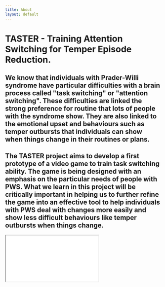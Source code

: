 ```yaml
---
title: About
layout: default
---
```

<div align="left">
<p><h1>TASTER -  Training Attention Switching for Temper Episode Reduction.</h1></p>
<p><h2>We know that individuals with Prader-Willi syndrome have particular difficulties with a brain process called "task switching" or "attention switching". These difficulties are linked the strong preference for routine that lots of people with the syndrome show. They are also linked to the emotional upset and behaviours such as temper outbursts that individuals can show when things change in their routines or plans.</h2></p>
<p><h2>The TASTER project aims to develop a first prototype of a video game to train task switching ability. The game is being designed with an emphasis on the particular needs of people with PWS. What we learn in this project will be critically important in helping us to further refine the game into an effective tool to help individuals with PWS deal with changes more easily and show less difficult behaviours like temper outbursts when things change.</h2></p>
</div>
<div class="container" style="max-width: 700px; height: auto;"
<!-- 4:3 aspect ratio -->
<div class="embed-responsive embed-responsive-4by3">
  <iframe class="embed-responsive-item" src="//www.youtube.com/embed/oRjY2XGacNA"></iframe>
</div>
</div>
